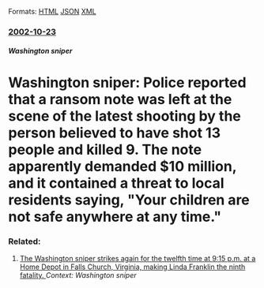 
Formats: [HTML](/news/2002/10/23/washington-sniper-police-reported-that-a-ransom-note-was-left-at-the-scene-of-the-latest-shooting-by-the-person-believed-to-have-shot-13-p.html)  [JSON](/news/2002/10/23/washington-sniper-police-reported-that-a-ransom-note-was-left-at-the-scene-of-the-latest-shooting-by-the-person-believed-to-have-shot-13-p.json)  [XML](/news/2002/10/23/washington-sniper-police-reported-that-a-ransom-note-was-left-at-the-scene-of-the-latest-shooting-by-the-person-believed-to-have-shot-13-p.xml)  

### [2002-10-23](/news/2002/10/23/index.md)

##### Washington sniper
#  Washington sniper: Police reported that a ransom note was left at the scene of the latest shooting by the person believed to have shot 13 people and killed 9. The note apparently demanded $10 million, and it contained a threat to local residents saying, "Your children are not safe anywhere at any time."




### Related:

1. [ The Washington sniper strikes again for the twelfth time at 9:15 p.m. at a Home Depot in Falls Church, Virginia, making Linda Franklin the ninth fatality. ](/news/2002/10/14/the-washington-sniper-strikes-again-for-the-twelfth-time-at-9-15-p-m-at-a-home-depot-in-falls-church-virginia-making-linda-franklin-the.md) _Context: Washington sniper_
